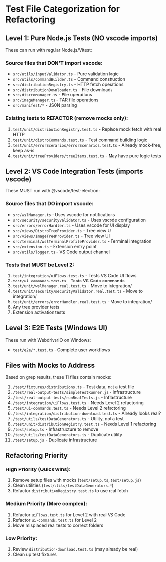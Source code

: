 # Test File Categorization for Refactoring

## Level 1: Pure Node.js Tests (NO vscode imports)
These can run with regular Node.js/Vitest:

### Source files that DON'T import vscode:
- `src/utils/inputValidator.ts` - Pure validation logic
- `src/utils/commandBuilder.ts` - Command construction
- `src/distributionRegistry.ts` - HTTP fetch operations
- `src/distributionDownloader.ts` - File downloads
- `src/distroManager.ts` - File operations
- `src/imageManager.ts` - TAR file operations
- `src/manifest/*` - JSON parsing

### Existing tests to REFACTOR (remove mocks only):
1. `test/unit/distributionRegistry.test.ts` - Replace mock fetch with real HTTP
2. `test/unit/distroCommands.test.ts` - Test command building logic
3. `test/unit/errorScenarios/errorScenarios.test.ts` - Already mock-free, keep as-is
4. `test/unit/treeProviders/treeItems.test.ts` - May have pure logic tests

## Level 2: VS Code Integration Tests (imports vscode)
These MUST run with @vscode/test-electron:

### Source files that DO import vscode:
- `src/wslManager.ts` - Uses vscode for notifications
- `src/security/securityValidator.ts` - Uses vscode configuration
- `src/errors/errorHandler.ts` - Uses vscode for UI display
- `src/views/DistroTreeProvider.ts` - Tree view UI
- `src/views/ImageTreeProvider.ts` - Tree view UI
- `src/terminal/wslTerminalProfileProvider.ts` - Terminal integration
- `src/extension.ts` - Extension entry point
- `src/utils/logger.ts` - VS Code output channel

### Tests that MUST be Level 2:
1. `test/integration/uiFlows.test.ts` - Tests VS Code UI flows
2. `test/ui-commands.test.ts` - Tests VS Code commands
3. `test/unit/wslManager.real.test.ts` - Move to integration/
4. `test/unit/security/securityValidator.real.test.ts` - Move to integration/
5. `test/unit/errors/errorHandler.real.test.ts` - Move to integration/
6. Any tree provider tests
7. Extension activation tests

## Level 3: E2E Tests (Windows UI)
These run with WebdriverIO on Windows:
- `test/e2e/*.test.ts` - Complete user workflows

## Files with Mocks to Address

Based on grep results, these 11 files contain mocks:
1. `/test/fixtures/distributions.ts` - Test data, not a test file
2. `/test/real-output-tests/simpleTestRunner.js` - Infrastructure
3. `/test/real-output-tests/runRealTests.js` - Infrastructure
4. `/test/integration/uiFlows.test.ts` - Needs Level 2 refactoring
5. `/test/ui-commands.test.ts` - Needs Level 2 refactoring
6. `/test/integration/distribution-download.test.ts` - Already looks real?
7. `/test/utils/testDataGenerators.ts` - Utility, not a test
8. `/test/unit/distributionRegistry.test.ts` - Needs Level 1 refactoring
9. `/test/setup.ts` - Infrastructure to remove
10. `/test/utils/testDataGenerators.js` - Duplicate utility
11. `/test/setup.js` - Duplicate infrastructure

## Refactoring Priority

### High Priority (Quick wins):
1. Remove setup files with mocks (`test/setup.ts`, `test/setup.js`)
2. Clean utilities (`test/utils/testDataGenerators.*`)
3. Refactor `distributionRegistry.test.ts` to use real fetch

### Medium Priority (More complex):
1. Refactor `uiFlows.test.ts` for Level 2 with real VS Code
2. Refactor `ui-commands.test.ts` for Level 2
3. Move misplaced real tests to correct folders

### Low Priority:
1. Review `distribution-download.test.ts` (may already be real)
2. Clean up test fixtures